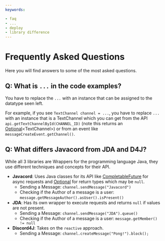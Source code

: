 ```yaml
---
keywords:

- faq
- ...
- deploy
- library difference
---
```


# Frequently Asked Questions

Here you will find answers to some of the most asked questions.

## Q: What is `...` in the code examples?

You have to replace the `...` with an instance that can be assigned to the datatype seen left. 

For example, if you see `TextChannel channel = ...`, you have to replace `...` with an instance that is a TextChannel which you can get from the API `api.getTextChannelById(CHANNEL_ID)` (note this returns an [Optional](../essential-knowledge/optionals)\<TextChannel\>) or from an event like `messageCreateEvent.getChannel()`.

## Q: What differs Javacord from JDA and D4J?

While all 3 libraries are Wrappers for the programming language Java, they use different techniques and concepts for their API.
* **Javacord**: Uses Java classes for its API like [CompletableFuture](../essential-knowledge/completable-futures) for async requests and [Optional](../essential-knowledge/optionals) for return types which may be `null`. 
  * Sending a Message: `channel.sendMessage("Javacord")`
  * Checking if the Author of a message is a user: `message.getMessageAuthor().asUser().isPresent()`
* **JDA**: Has its own wrapper to execute requests and returns `null` if values are not present.
  * Sending a Message: `channel.sendMessage("JDA").queue()`
  * Checking if the Author of a message is a user: `message.getMember() != null`
* **Discord4J**: Takes on the `reactive` approach. 
  * Sending a Message: `channel.createMessage("Pong!").block();`